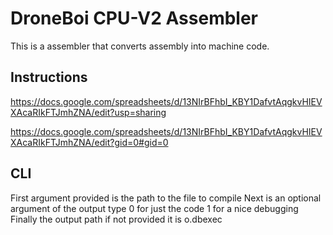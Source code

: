# DroneBoi CPU-V2 Assembler
This is a assembler that converts assembly into machine code.

## Instructions
https://docs.google.com/spreadsheets/d/13NIrBFhbI_KBY1DafvtAqgkvHIEVXAcaRIkFTJmhZNA/edit?usp=sharing

https://docs.google.com/spreadsheets/d/13NIrBFhbI_KBY1DafvtAqgkvHIEVXAcaRIkFTJmhZNA/edit?gid=0#gid=0

## CLI
First argument provided is the path to the file to compile
Next is an optional argument of the output type 
0 for just the code
1 for a nice debugging 
Finally the output path if not provided it is o.dbexec
